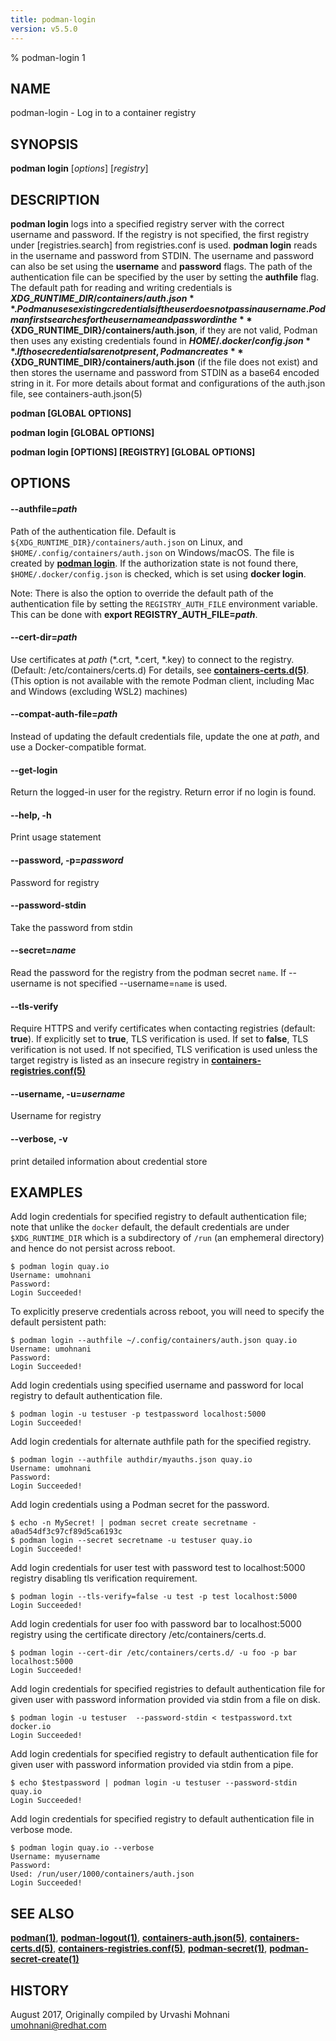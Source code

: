 ```yaml
---
title: podman-login
version: v5.5.0
---
```


% podman-login 1

## NAME
podman\-login - Log in to a container registry

## SYNOPSIS
**podman login** [*options*] [*registry*]

## DESCRIPTION
**podman login** logs into a specified registry server with the correct username
and password. If the registry is not specified, the first registry under [registries.search]
from registries.conf is used. **podman login** reads in the username and password from STDIN.
The username and password can also be set using the **username** and **password** flags.
The path of the authentication file can be specified by the user by setting the **authfile**
flag. The default path for reading and writing credentials is **${XDG\_RUNTIME\_DIR}/containers/auth.json**.
Podman uses existing credentials if the user does not pass in a username.
Podman first searches for the username and password in the **${XDG\_RUNTIME\_DIR}/containers/auth.json**, if they are not valid,
Podman then uses any existing credentials found in **$HOME/.docker/config.json**.
If those credentials are not present, Podman creates **${XDG\_RUNTIME\_DIR}/containers/auth.json** (if the file does not exist) and
then stores the username and password from STDIN as a base64 encoded string in it.
For more details about format and configurations of the auth.json file, see containers-auth.json(5)

**podman [GLOBAL OPTIONS]**

**podman login [GLOBAL OPTIONS]**

**podman login [OPTIONS] [REGISTRY] [GLOBAL OPTIONS]**

## OPTIONS


[//]: # (BEGIN included file options/authfile.md)
#### **--authfile**=*path*

Path of the authentication file. Default is `${XDG_RUNTIME_DIR}/containers/auth.json` on Linux, and `$HOME/.config/containers/auth.json` on Windows/macOS.
The file is created by **[podman login](podman-login.1.md)**. If the authorization state is not found there, `$HOME/.docker/config.json` is checked, which is set using **docker login**.

Note: There is also the option to override the default path of the authentication file by setting the `REGISTRY_AUTH_FILE` environment variable. This can be done with **export REGISTRY_AUTH_FILE=_path_**.

[//]: # (END   included file options/authfile.md)


[//]: # (BEGIN included file options/cert-dir.md)
#### **--cert-dir**=*path*

Use certificates at *path* (\*.crt, \*.cert, \*.key) to connect to the registry. (Default: /etc/containers/certs.d)
For details, see **[containers-certs.d(5)](https://github.com/containers/image/blob/main/docs/containers-certs.d.5.md)**.
(This option is not available with the remote Podman client, including Mac and Windows (excluding WSL2) machines)

[//]: # (END   included file options/cert-dir.md)


[//]: # (BEGIN included file options/compat-auth-file.md)
#### **--compat-auth-file**=*path*

Instead of updating the default credentials file, update the one at *path*, and use a Docker-compatible format.

[//]: # (END   included file options/compat-auth-file.md)

#### **--get-login**

Return the logged-in user for the registry.  Return error if no login is found.

#### **--help**, **-h**

Print usage statement

#### **--password**, **-p**=*password*

Password for registry

#### **--password-stdin**

Take the password from stdin

#### **--secret**=*name*

Read the password for the registry from the podman secret `name`.
If --username is not specified --username=`name` is used.


[//]: # (BEGIN included file options/tls-verify.md)
#### **--tls-verify**

Require HTTPS and verify certificates when contacting registries (default: **true**).
If explicitly set to **true**, TLS verification is used.
If set to **false**, TLS verification is not used.
If not specified, TLS verification is used unless the target registry
is listed as an insecure registry in **[containers-registries.conf(5)](https://github.com/containers/image/blob/main/docs/containers-registries.conf.5.md)**

[//]: # (END   included file options/tls-verify.md)

#### **--username**, **-u**=*username*

Username for registry

#### **--verbose**, **-v**

print detailed information about credential store

## EXAMPLES

Add login credentials for specified registry to default authentication file;
note that unlike the `docker` default, the default credentials are under `$XDG_RUNTIME_DIR`
which is a subdirectory of `/run` (an emphemeral directory) and hence do not persist across reboot.

```
$ podman login quay.io
Username: umohnani
Password:
Login Succeeded!
```

To explicitly preserve credentials across reboot, you will need to specify
the default persistent path:

```
$ podman login --authfile ~/.config/containers/auth.json quay.io
Username: umohnani
Password:
Login Succeeded!
```

Add login credentials using specified username and password for local registry to default authentication file.
```
$ podman login -u testuser -p testpassword localhost:5000
Login Succeeded!
```

Add login credentials for alternate authfile path for the specified registry.
```
$ podman login --authfile authdir/myauths.json quay.io
Username: umohnani
Password:
Login Succeeded!
```

Add login credentials using a Podman secret for the password.
```
$ echo -n MySecret! | podman secret create secretname -
a0ad54df3c97cf89d5ca6193c
$ podman login --secret secretname -u testuser quay.io
Login Succeeded!
```

Add login credentials for user test with password test to localhost:5000 registry disabling tls verification requirement.
```
$ podman login --tls-verify=false -u test -p test localhost:5000
Login Succeeded!
```

Add login credentials for user foo with password bar to localhost:5000 registry using the certificate directory /etc/containers/certs.d.
```
$ podman login --cert-dir /etc/containers/certs.d/ -u foo -p bar localhost:5000
Login Succeeded!
```

Add login credentials for specified registries to default authentication file for given user with password information provided via stdin from a file on disk.
```
$ podman login -u testuser  --password-stdin < testpassword.txt docker.io
Login Succeeded!
```

Add login credentials for specified registry to default authentication file for given user with password information provided via stdin from a pipe.
```
$ echo $testpassword | podman login -u testuser --password-stdin quay.io
Login Succeeded!
```

Add login credentials for specified registry to default authentication file in verbose mode.
```
$ podman login quay.io --verbose
Username: myusername
Password:
Used: /run/user/1000/containers/auth.json
Login Succeeded!
```

## SEE ALSO
**[podman(1)](podman.1.md)**, **[podman-logout(1)](podman-logout.1.md)**, **[containers-auth.json(5)](https://github.com/containers/image/blob/main/docs/containers-auth.json.5.md)**, **[containers-certs.d(5)](https://github.com/containers/image/blob/main/docs/containers-certs.d.5.md)**, **[containers-registries.conf(5)](https://github.com/containers/image/blob/main/docs/containers-registries.conf.5.md)**, **[podman-secret(1)](podman-secret.1.md)**, **[podman-secret-create(1)](podman-secret-create.1.md)**

## HISTORY
August 2017, Originally compiled by Urvashi Mohnani <umohnani@redhat.com>
